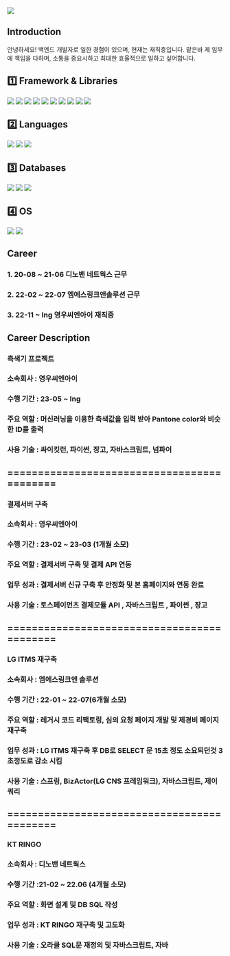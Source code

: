 <img src="https://capsule-render.vercel.app/api?type=waving&color=random&height=200&section=header&text=MCK0819&fontSize=75" />

## Introduction
안녕하세요! 백엔드 개발자로 일한 경험이 있으며, 현재는 재직중입니다.
맡은바 제 임무에 책임을 다하며, 소통을 중요시하고 최대한 효율적으로 일하고 싶어합니다.


## 1️⃣ Framework & Libraries
<img src="https://img.shields.io/badge/Django-092E20?style=flat&logo=Django&logoColor=white"/> <img src="https://img.shields.io/badge/Selenium-43B02A?style=flat&logo=selenium&logoColor=white"/> <img src="https://img.shields.io/badge/Celery-37814A?style=flat&logo=celery&logoColor=white"/> <img src="https://img.shields.io/badge/Numpy-013243?style=flat&logo=numpy&logoColor=white"/>
<img src="https://img.shields.io/badge/Pandas-150458?style=flat&logo=pandas&logoColor=white"/> <img src="https://img.shields.io/badge/Jupyter-F37626?style=flat&logo=jupyter&logoColor=white"/> <img src="https://img.shields.io/badge/Pycharm-000000?style=flat&logo=pycharm&logoColor=white"/>
<img src="https://img.shields.io/badge/Eclipse-2C2255?style=flat&logo=eclipseide&logoColor=white"/> <img src="https://img.shields.io/badge/VSCODE-007ACC?style=flat&logo=visualstudiocode&logoColor=white"/> <img src="https://img.shields.io/badge/Spring-6DB33F?style=flat&logo=Spring&logoColor=white"/>

## 2️⃣ Languages
<img src="https://img.shields.io/badge/Python-3776AB?style=flat&logo=Python&logoColor=white"/> <img src="https://img.shields.io/badge/Java-6DB33F?style=flat&logo=Java&logoColor=white"/> <img src="https://img.shields.io/badge/JavaScript-F7DF1E?style=flat&logo=javascript&logoColor=white"/>

## 3️⃣ Databases
<img src="https://img.shields.io/badge/Mysql-4479A1?style=flat&logo=mysql&logoColor=white"/> <img src="https://img.shields.io/badge/PostgreSQL-4169E1?style=flat&logo=postgresql&logoColor=white"/> <img src="https://img.shields.io/badge/Oracle-F80000?style=flat&logo=oracle&logoColor=white"/>

## 4️⃣ OS
<img src="https://img.shields.io/badge/Windows-0078D6?style=flat&logo=windows10&logoColor=white"/> <img src="https://img.shields.io/badge/MacOS-000000?style=flat&logo=macos&logoColor=white"/>

## Career
### 1. 20-08 ~ 21-06 디노밴 네트웍스 근무
### 2. 22-02 ~ 22-07 엠에스링크앤솔루션 근무
### 3. 22-11 ~ Ing   영우씨엔아이 재직중

## Career Description

### 측색기 프로젝트
### 소속회사 : 영우씨엔아이
### 수행 기간 : 23-05 ~ Ing
### 주요 역할 : 머신러닝을 이용한 측색값을 입력 받아 Pantone color와 비슷한 ID를 출력
### 사용 기술 : 싸이킷런, 파이썬, 장고, 자바스크립트, 넘파이

## ===========================================

### 결제서버 구축
### 소속회사 : 영우씨엔아이
### 수행 기간 : 23-02 ~ 23-03 (1개월 소모)
### 주요 역할 : 결제서버 구축 및 결제 API 연동
### 업무 성과 : 결제서버 신규 구축 후 안정화 및 본 홈페이지와 연동 완료
### 사용 기술 : 토스페이먼츠 결제모듈 API , 자바스크립트 , 파이썬 , 장고

## ===========================================
### LG ITMS 재구축
### 소속회사 : 엠에스링크앤 솔루션
### 수행 기간 : 22-01 ~ 22-07(6개월 소모)
### 주요 역할 : 레거시 코드 리팩토링, 심의 요청 페이지 개발 및 제경비 페이지 재구축
### 업무 성과 : LG ITMS 재구축 후 DB로 SELECT 문 15초 정도 소요되던것 3초정도로 감소 시킴
### 사용 기술 : 스프링, BizActor(LG CNS 프레임워크), 자바스크립트, 제이쿼리 

## ===========================================
### KT RINGO
### 소속회사 : 디노밴 네트웍스
### 수행 기간 :21-02 ~ 22.06 (4개월 소모)
### 주요 역할 : 화면 설계 및 DB SQL 작성
### 업무 성과 : KT RINGO 재구축 및 고도화
### 사용 기술 : 오라클 SQL문 재정의 및 자바스크립트, 자바
